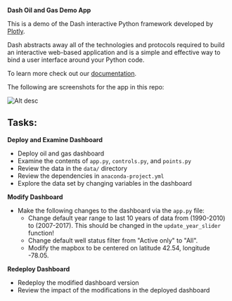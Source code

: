 **Dash Oil and Gas Demo App**

This is a demo of the Dash interactive Python framework developed by [Plotly](https://plot.ly/).

Dash abstracts away all of the technologies and protocols required to build an interactive web-based application and is a simple and effective way to bind a user interface around your Python code.

To learn more check out our [documentation](https://plot.ly/dash).

The following are screenshots for the app in this repo:

![Alt desc](https://cdn.rawgit.com/plotly/dash-oil-and-gas-demo/master/screenshots/Screenshot1.png?token=AK-nZHRzEppiigN44Y5izDQcSc35cqIiks5ZUq4zwA%3D%3D)

## Tasks:

**Deploy and Examine Dashboard**

* Deploy oil and gas dashboard
* Examine the contents of `app.py`, `controls.py`, and `points.py`
* Review the data in the `data/` directory
* Review the dependencies in `anaconda-project.yml`
* Explore the data set by changing variables in the dashboard

**Modify Dashboard**

* Make the following changes to the dashboard via the `app.py` file:
  * Change default year range to last 10 years of data from (1990-2010) to
    (2007-2017). This should be changed in the `update_year_slider` function!
  * Change default well status filter from "Active only" to "All".
  * Modify the mapbox to be centered on latitude 42.54, longitude -78.05.

**Redeploy Dashboard**

* Redeploy the modified dashboard version
* Review the impact of the modifications in the deployed dashboard

